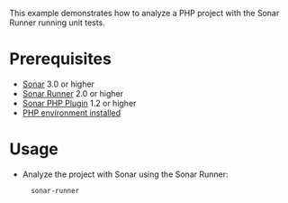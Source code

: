 This example demonstrates how to analyze a PHP project with the Sonar Runner running unit tests.

Prerequisites
=============
* [Sonar](http://www.sonarsource.org/downloads/) 3.0 or higher
* [Sonar Runner](http://docs.codehaus.org/display/SONAR/Installing+and+Configuring+Sonar+Runner) 2.0 or higher
* [Sonar PHP Plugin](http://docs.codehaus.org/display/SONAR/PHP+Plugin) 1.2 or higher
* [PHP environment installed](http://docs.codehaus.org/x/1I6IDQ)

Usage
=====
* Analyze the project with Sonar using the Sonar Runner:

        sonar-runner
